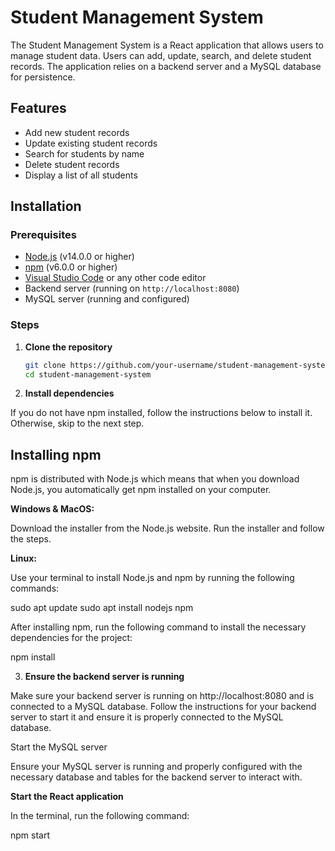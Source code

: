 # Student Management System

The Student Management System is a React application that allows users to manage student data. Users can add, update, search, and delete student records. The application relies on a backend server and a MySQL database for persistence.

## Features

- Add new student records
- Update existing student records
- Search for students by name
- Delete student records
- Display a list of all students

## Installation

### Prerequisites

- [Node.js](https://nodejs.org/) (v14.0.0 or higher)
- [npm](https://www.npmjs.com/) (v6.0.0 or higher)
- [Visual Studio Code](https://code.visualstudio.com/) or any other code editor
- Backend server (running on `http://localhost:8080`)
- MySQL server (running and configured)

### Steps

1. **Clone the repository**

   ```bash
   git clone https://github.com/your-username/student-management-system.git
   cd student-management-system

2. **Install dependencies**

If you do not have npm installed, follow the instructions below to install it. Otherwise, skip to the next step.

## Installing npm

npm is distributed with Node.js which means that when you download Node.js, you automatically get npm installed on your computer.

**Windows & MacOS:**

Download the installer from the Node.js website.
Run the installer and follow the steps.

**Linux:**

Use your terminal to install Node.js and npm by running the following commands:

sudo apt update
sudo apt install nodejs npm

After installing npm, run the following command to install the necessary dependencies for the project:

npm install

3. **Ensure the backend server is running**

Make sure your backend server is running on http://localhost:8080 and is connected to a MySQL database. Follow the instructions for your backend server to start it and ensure it is properly connected to the MySQL database.

Start the MySQL server

Ensure your MySQL server is running and properly configured with the necessary database and tables for the backend server to interact with.

**Start the React application**

In the terminal, run the following command:

npm start
